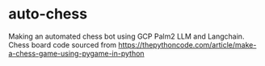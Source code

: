 # auto-chess
Making an automated chess bot using GCP Palm2 LLM and Langchain. Chess board code sourced from https://thepythoncode.com/article/make-a-chess-game-using-pygame-in-python

